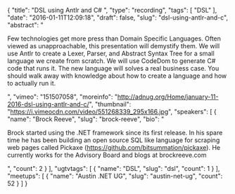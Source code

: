 {
  "title": "DSL using Antlr and C# ",
  "type": "recording",
  "tags": [
    "DSL"
  ],
  "date": "2016-01-11T12:09:18",
  "draft": false,
  "slug": "dsl-using-antlr-and-c",
  "abstract": "<p>Few technologies get more press than Domain Specific Languages. Often viewed as unapproachable, this presentation will demystify them. We will use Antlr to create a Lexer, Parser, and Abstract Syntax Tree for a small language we create from scratch. We will use CodeDom to generate C# code that runs it. The new language will solves a real business case. You should walk away with knowledge about how to create a language and how to actually run it.</p>",
  "vimeo": "151507058",
  "moreinfo": "http://adnug.org/Home/january-11-2016-dsl-using-antlr-and-c/",
  "thumbnail": "https://i.vimeocdn.com/video/551268339_295x166.jpg",
  "speakers": [
    {
      "name": "Brock Reeve",
      "slug": "brock-reeve",
      "bio": "<p>Brock started using the .NET framework since its first release. In his spare time he has been building an open source SQL like language for scraping web pages called Pickaxe (https://github.com/bitsummation/pickaxe). He currently works for the Advisory Board and blogs at brockreeve.com</p>",
      "count": 2
    }
  ],
  "ugtvtags": [
    {
      "name": "DSL",
      "slug": "dsl",
      "count": 1
    }
  ],
  "meetups": [
    {
      "name": "Austin .NET UG",
      "slug": "austin-net-ug",
      "count": 52
    }
  ]
}